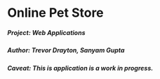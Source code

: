 # Online Pet Store

##### Project: Web Applications
##### Author: Trevor Drayton, Sanyam Gupta

##### **Caveat:** This is application is a work in progress.
